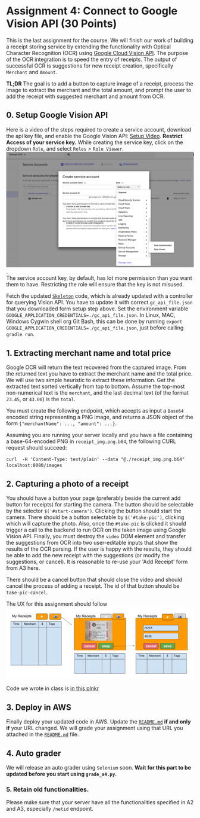 <!-- **NOT COMPLETE! A4 IS NOT RELEASED YET.** -->

# Assignment 4: Connect to Google Vision API (30 Points)

This is the last assignment for the course. We will finish our work of building a
receipt storing service by extending the functionality with Optical Character
Recognition (OCR) using [Google Cloud Vision
API](https://cloud.google.com/vision/).  The purpose of the OCR integration is to
speed the entry of receipts.  The output of successful OCR is suggestions for
new receipt creation, specifically `Merchant` and `Amount`.

**TL;DR**
The goal is to add a button to capture image of a receipt, process the image to
extract the merchant and the total amount, and prompt the user to add the
receipt with suggested merchant and amount from OCR.

## 0. Setup Google Vision API  
   Here is a video of the steps required to create a service account, download
   the api key file, and enable the Google Vision API:
   [Setup Video](./setup.mp4).  **Restrict Access of your service key.** While
   creating the service key, click on the dropdown `Role`, and select `Roles` >
   `Role Viewer`.
   ![How to set roles?](./roles.png).  
   The service account key, by default, has lot more permission than you want
   them to have. Restricting the role will ensure that the key is not misused.
   
   <!-- After this account with Google Cloud Platform, enable the Vision
   API. Follow -->
   <!-- the steps
   [here](https://cloud.google.com/functions/docs/tutorials/ocr). --> 
   Fetch the updated [`Skeleton`](https://github.com/amfleming/skeleton) code, which is
   already updated with a controller for querying Vision API. You have to update
   it with correct `gc_api_file.json` that you downloaded form setup step above. 
   Set the environment variable `GOOGLE_APPLICATION_CREDENTIALS=./gc_api_file.json`.
   In Linux, MAC, Windows Cygwin shell org Git Bash, this can be done by running `export 
   GOOGLE_APPLICATION_CREDENTIALS=./gc_api_file.json`, just before calling `gradle run`.
   

## 1. Extracting merchant name and total price  
   Google OCR will return the text recovered from the captured image.  From the
   returned text you have to extract the merchant name and the total price. We
   will use two simple heuristic to extract these information. Get the extracted
   text sorted vertically from top to bottom. Assume the top-most non-numerical
   text is the `merchant`, and the last decimal text (of the format `23.45`, or
   `43.00`) is the `total`.  
   
   You must create the following endpoint, which accepts as input a `Base64`
   encoded string representing a PNG image, and returns a JSON object of the
   form `{"merchantName": ..., "amount": ...}`.


   Assuming you are running your server locally and you have a file containing a
   base-64-encoded PNG in `receipt_img.png.b64`, the following CURL request should
   succeed:
   ```
   curl  -H 'Content-Type: text/plain' --data "@./receipt_img.png.b64" localhost:8080/images
   ```

## 2. Capturing a photo of a receipt  
   You should have a button your page (preferably beside the current add button
   for receipts) for starting the camera.  The button should be selectable by
   the selector `$('#start-camera')`. Clicking the button should start the
   camera.  There should be a button selectable by `$('#take-pic')`, clicking
   which will capture the photo. Also, once the `#take-pic` is clicked it should
   trigger a call to the backend to run OCR on the taken image using Google
   Vision API. Finally, you must destroy the `video` DOM element and transfer
   the suggestions from OCR into two user-editable inputs that show the results
   of the OCR parsing.  If the user is happy with the results, they should be
   able to add the new receipt with the suggestions (or modify the suggestions,
   or cancel).  It is reasonable to re-use your 'Add Receipt' form from A3 here.

   There should be a cancel button that should close the video and should cancel
   the process of adding a receipt. The id of that button should be
   `take-pic-cancel`.

   The UX for this assignment should follow ![this spec](./spec.png)

   Code we wrote in class is [in this plnkr](https://plnkr.co/edit/yhAOTeADsTYeRcgqJ3hr?p=preview)

<!--
## 3. Submitting an image of a receipt
   In addition to capture an image, you should also support uploading an image
   of a receipt and process in the same way as said above. The button should
   have an id `upload-img`, and shouold be selectable by `$('#upload-img')` and
   respond to click event. The cacncel button should have id
   `upload-img-cancel`.
-->

## 3. Deploy in AWS  
   Finally deploy your updated code in AWS.  Update the
   [`README.md`](../../README.md) **if and only if** your URL changed. We will
   grade your assignment using that URL you attached in the
   [`README.md`](../../README.md) file.

## 4. Auto grader  
   We will release an auto grader using `Selenium` soon.  **Wait for this part
to be updated before you start using `grade_a4.py`.**

### 5. Retain old functionalities.
   Please make sure that your server have all the functionalities specified in A2 and A3, especially `/netid` endpoint.
